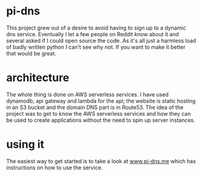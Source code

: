# pi-dns

This project grew out of a desire to avoid having to sign up to a dynamic dns service. Eventually I let a few people on Reddit know about it and several asked if I could open source the code. As it's all just a harmless load of badly written python I can't see why not. If you want to make it better that would be great.


# architecture
The whole thing is done on AWS serverless services. I have used dynamodb, api gateway and lambda for the api; the website is static hosting in an S3 bucket and the domain DNS part is in Route53. The idea of the project was to get to know the AWS serverless services and how they can be used to create applications without the need to spin up server instances.

# using it
The easiest way to get started is to take a look at www.pi-dns.me which has instructions on how to use the service.
